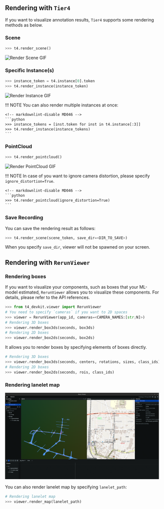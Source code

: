 ## Rendering with `Tier4`

If you want to visualize annotation results, `Tier4` supports some rendering methods as below.

### Scene

```python
>>> t4.render_scene()
```

![Render Scene GIF](../assets/render_scene.gif)

### Specific Instance(s)

```python
>>> instance_token = t4.instance[0].token
>>> t4.render_instance(instance_token)
```

![Render Instance GIF](../assets/render_instance.gif)

<!-- prettier-ignore-start -->
!!! NOTE
    You can also render multiple instances at once:

    <!-- markdownlint-disable MD046 -->
    ```python
    >>> instance_tokens = [inst.token for inst in t4.instance[:3]]
    >>> t4.render_instance(instance_tokens)
    ```
<!-- prettier-ignore-end -->

### PointCloud

```python
>>> t4.render_pointcloud()
```

![Render PointCloud GIF](../assets/render_pointcloud.gif)

<!-- prettier-ignore-start -->
!!! NOTE
    In case of you want to ignore camera distortion, please specify `ignore_distortion=True`.

    <!-- markdownlint-disable MD046 -->
    ```python
    >>> t4.render_pointcloud(ignore_distortion=True)
    ```
<!-- prettier-ignore-end -->

### Save Recording

You can save the rendering result as follows:

```python
>>> t4.render_scene(scene_token, save_dir=<DIR_TO_SAVE>)
```

When you specify `save_dir`, viewer will not be spawned on your screen.

## Rendering with `RerunViewer`

### Rendering boxes

If you want to visualize your components, such as boxes that your ML-model estimated, `RerunViewer` allows you to visualize these components.
For details, please refer to the API references.

```python
>>> from t4_devkit.viewer import RerunViewer
# You need to specify `cameras` if you want to 2D spaces
>>> viewer = RerunViewer(app_id, cameras=<CAMERA_NAMES:[str;N]>)
# Rendering 3D boxes
>>> viewer.render_box3ds(seconds, box3ds)
# Rendering 2D boxes
>>> viewer.render_box2ds(seconds, box2ds)
```

It allows you to render boxes by specifying elements of boxes directly.

```python
# Rendering 3D boxes
>>> viewer.render_box3ds(seconds, centers, rotations, sizes, class_ids)
# Rendering 2D boxes
>>> viewer.render_box2ds(seconds, rois, class_ids)
```

### Rendering lanelet map

![Render Lanelet Map](../assets/render_map.png)

You can also render lanelet map by specifying `lanelet_path`:

```python
# Rendering lanelet map
>>> viewer.render_map(lanelet_path)
```
